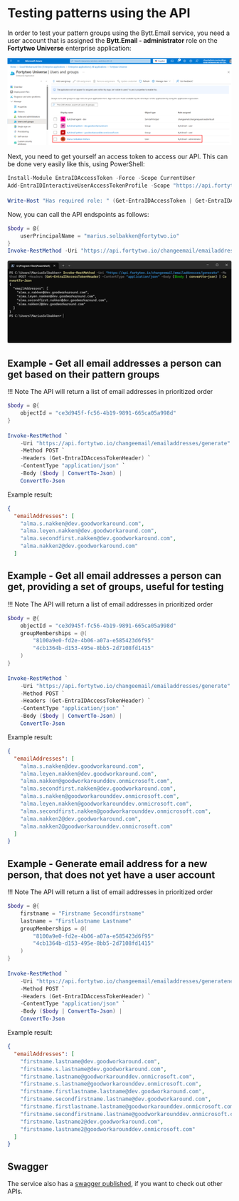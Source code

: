 # Testing patterns using the API

In order to test your pattern groups using the Bytt.Email service, you need a user account that is assigned the **Bytt.Email - administrator** role on the **Fortytwo Universe** enterprise application:

![](media/20251016151401.png)

Next, you need to get yourself an access token to access our API. This can be done very easily like this, using PowerShell:

```PowerShell
Install-Module EntraIDAccessToken -Force -Scope CurrentUser
Add-EntraIDInteractiveUserAccessTokenProfile -Scope "https://api.fortytwo.io/.default" -ClientId "68bf2f1d-b9e1-4477-8b90-81314861f05f"

Write-Host "Has required role: " (Get-EntraIDAccessToken | Get-EntraIDAccessTokenHasRoles -Roles "changeemail-administrator")
```

Now, you can call the API endspoints as follows:

```PowerShell
$body = @{
    userPrincipalName = "marius.solbakken@fortytwo.io"
}
Invoke-RestMethod -Uri "https://api.fortytwo.io/changeemail/emailaddresses/generate" -Method POST -Headers (Get-EntraIDAccessTokenHeader) -ContentType "application/json" -Body ($body | convertto-json)
```

![](media/20251017122834.png)

## Example - Get all email addresses a person can get based on their pattern groups

!!! Note
    The API will return a list of email addresses in prioritized order

```PowerShell
$body = @{
    objectId = "ce3d945f-fc56-4b19-9891-665ca05a998d"
}

Invoke-RestMethod `
    -Uri "https://api.fortytwo.io/changeemail/emailaddresses/generate" `
    -Method POST `
    -Headers (Get-EntraIDAccessTokenHeader) `
    -ContentType "application/json" `
    -Body ($body | ConvertTo-Json) |
    ConvertTo-Json
```

Example result:

```JSON
{
  "emailAddresses": [
    "alma.s.nakken@dev.goodworkaround.com",
    "alma.leyen.nakken@dev.goodworkaround.com",
    "alma.secondfirst.nakken@dev.goodworkaround.com",
    "alma.nakken2@dev.goodworkaround.com"
  ]

```

## Example - Get all email addresses a person can get, providing a set of groups, useful for testing

!!! Note
    The API will return a list of email addresses in prioritized order

```PowerShell
$body = @{
    objectId = "ce3d945f-fc56-4b19-9891-665ca05a998d"
    groupMemberships = @(
        "8100a9e0-fd2e-4b06-a07a-e585423d6f95"
        "4cb1364b-d153-495e-8bb5-2d7108fd1415"
    )
}

Invoke-RestMethod `
    -Uri "https://api.fortytwo.io/changeemail/emailaddresses/generate" `
    -Method POST `
    -Headers (Get-EntraIDAccessTokenHeader) `
    -ContentType "application/json" `
    -Body ($body | ConvertTo-Json) |
    ConvertTo-Json
```

Example result:

```JSON
{
  "emailAddresses": [
    "alma.s.nakken@dev.goodworkaround.com",
    "alma.leyen.nakken@dev.goodworkaround.com",
    "alma.nakken@goodworkarounddev.onmicrosoft.com",
    "alma.secondfirst.nakken@dev.goodworkaround.com",
    "alma.s.nakken@goodworkarounddev.onmicrosoft.com",
    "alma.leyen.nakken@goodworkarounddev.onmicrosoft.com",
    "alma.secondfirst.nakken@goodworkarounddev.onmicrosoft.com",
    "alma.nakken2@dev.goodworkaround.com",
    "alma.nakken2@goodworkarounddev.onmicrosoft.com"
  ]
}
```

## Example - Generate email address for a new person, that does not yet have a user account

!!! Note
    The API will return a list of email addresses in prioritized order

```PowerShell
$body = @{
    firstname = "Firstname Secondfirstname"
    lastname = "Firstlastname Lastname"
    groupMemberships = @(
        "8100a9e0-fd2e-4b06-a07a-e585423d6f95"
        "4cb1364b-d153-495e-8bb5-2d7108fd1415"
    )
}

Invoke-RestMethod `
    -Uri "https://api.fortytwo.io/changeemail/emailaddresses/generatenewuser" `
    -Method POST `
    -Headers (Get-EntraIDAccessTokenHeader) `
    -ContentType "application/json" `
    -Body ($body | ConvertTo-Json) |
    ConvertTo-Json
```

Example result:

```JSON
{
  "emailAddresses": [
    "firstname.lastname@dev.goodworkaround.com",
    "firstname.s.lastname@dev.goodworkaround.com",
    "firstname.lastname@goodworkarounddev.onmicrosoft.com",
    "firstname.s.lastname@goodworkarounddev.onmicrosoft.com",
    "firstname.firstlastname.lastname@dev.goodworkaround.com",
    "firstname.secondfirstname.lastname@dev.goodworkaround.com",
    "firstname.firstlastname.lastname@goodworkarounddev.onmicrosoft.com",
    "firstname.secondfirstname.lastname@goodworkarounddev.onmicrosoft.com",
    "firstname.lastname2@dev.goodworkaround.com",
    "firstname.lastname2@goodworkarounddev.onmicrosoft.com"
  ]
}
```

## Swagger

The service also has a [swagger published](https://api.fortytwo.io/changeemail/swagger/index.html), if you want to check out other APIs.